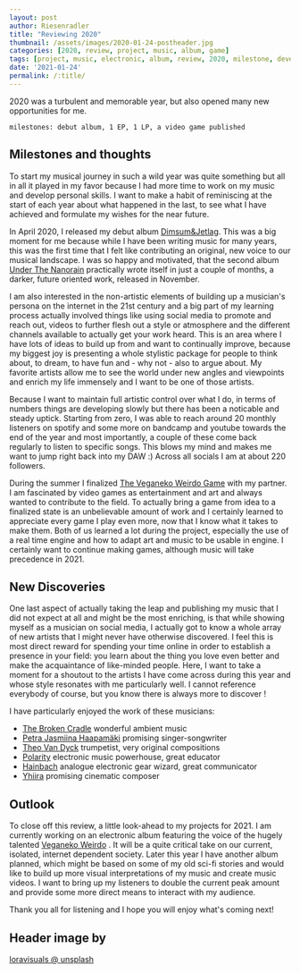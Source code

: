 ```yaml
---
layout: post
author: Riesenradler
title: "Reviewing 2020"
thumbnail: /assets/images/2020-01-24-postheader.jpg
categories: [2020, review, project, music, album, game]
tags: [project, music, electronic, album, review, 2020, milestone, development]
date: '2021-01-24'
permalink: /:title/
---
```


2020 was a turbulent and memorable year, but also opened many new opportunities for me.

    milestones: debut album, 1 EP, 1 LP, a video game published

<!--more-->
<!-- put this at the end of what we wish to have as an excerpt -->

## Milestones and thoughts

To start my musical journey in such a wild year was quite something but all in all it played in my favor because I had more time to work on my music and develop personal skills.
I want to make a habit of reminiscing at the start of each year about what happened in the last, to see what I have achieved and formulate my wishes for the near future.

In April 2020, I released my debut album [Dimsum&Jetlag](https://riesenradler.bandcamp.com/album/dimsum-jetlag). This was a big moment for me because while I have been writing music for many years, this was the first time that I felt like
contributing an original, new voice to our musical landscape. I was so happy and motivated, that the second album [Under The Nanorain](https://riesenradler.bandcamp.com/album/https://riesenradler.bandcamp.com/album/under-the-nanorain) practically wrote itself in just a couple of
months, a darker, future oriented work, released in November.

I am also interested in the non-artistic elements of building up a musician's persona on the internet in the 21st century and a big part of my learning process actually involved things like
using social media to promote and reach out, videos to further flesh out a style or atmosphere and the different channels available to actually get your work heard. This is an area where I have
lots of ideas to build up from and want to continually improve, because my biggest joy is presenting a whole stylistic package for people to think about, to dream, to have fun and - why not -
also to argue about. My favorite artists allow me to see the world under new angles and viewpoints and enrich my life immensely and I want to be one of those artists.

Because I want to maintain full artistic control over what I do, in terms of numbers things are developing slowly but there has been a noticable and steady uptick. Starting from zero, I was able
to reach around 20 monthly listeners on spotify and some more on bandcamp and youtube towards the end of the year and most importantly, a couple of these come back regularly to listen to specific
songs. This blows my mind and makes me want to jump right back into my DAW :)
Across all socials I am at about 220 followers.

During the summer I finalized [The Veganeko Weirdo Game](https://riesenradler.itch.io/veganeko-weirdo) with my partner. I am fascinated by video games as entertainment and art and always wanted to contribute to the field. To actually bring a game from
idea to a finalized state is an unbelievable amount of work and I certainly learned to appreciate every game I play even more, now that I know what it takes to make them. Both of us learned a lot
during the project, especially the use of a real time engine and how to adapt art and music to be usable in engine. I certainly want to continue making games, although music will take precedence
in 2021.



## New Discoveries

One last aspect of actually taking the leap and publishing my music that I did not expect at all and might be the most enriching, is that while showing myself as a musician on social media, I actually
got to know a whole array of new artists that I might never have otherwise discovered. I feel this is most direct reward for spending your time online in order to establish a presence in your field:
you learn about the thing you love even better and make the acquaintance of like-minded people. Here, I want to take a moment for a shoutout to the artists I have come across during this year and whose
style resonates with me particularly well. I cannot reference everybody of course, but you know there is always more to discover !

I have particularly enjoyed the work of these musicians:
- [The Broken Cradle](https://thebrokencradle.bandcamp.com/album/gilead) wonderful ambient music
- [Petra Jasmiina Haapamäki](https://www.youtube.com/channel/UCq8Hul6HG7Y93mFlyBwRACQ) promising singer-songwriter
- [Theo Van Dyck](https://www.youtube.com/channel/UCt6b6y77KHQBpjL748St8Uw) trumpetist, very original compositions
- [Polarity](https://www.youtube.com/user/polaritydnb) electronic music powerhouse, great educator
- [Hainbach](https://www.youtube.com/channel/UCeovElJP0n0i8ADaPsRSd8g) analogue electronic gear wizard, great communicator
- [Yhiira](https://www.youtube.com/channel/UCztAeIf3W6bMeSHEAqJl_eg) promising cinematic composer



## Outlook

To close off this review, a little look-ahead to my projects for 2021. I am currently working on an electronic album featuring the voice of the hugely talented <a href="https://www.instagram.com/veganekoweirdo/">Veganeko Weirdo</a> . It will be a quite
critical take on our current, isolated, internet dependent society. Later this year I have another album planned, which might be based on some of my old sci-fi stories and would like to build up more
visual interpretations of my music and create music videos.
I want to bring up my listeners to double the current peak amount and provide some more direct means to interact with my audience.

Thank you all for listening and I hope you will enjoy what's coming next!




## Header image by

[loravisuals @ unsplash](https://unsplash.com/@loravisuals)


